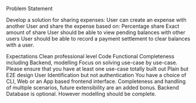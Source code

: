 Problem Statement

Develop a solution for sharing expenses:
User can create an expense with another User and share the expense based on: Percentage share
Exact amount of share
User should be able to view pending balances with other users
User should be able to record a payment settlement to clear balances with a user.

Expectations
Clean professional level Code
Functional Completeness including Backend, modelling
Focus on solving use-case by use-case. Please ensure that you have at least one use-case totally built out
Plain but E2E design
User Identification but not authentication
You have a choice of CLI, Web or an App based frontend interface.
Completeness and handling of multiple scenarios, future extensibility are an added bonus.
Backend Database is optional. However modelling should be complete.
